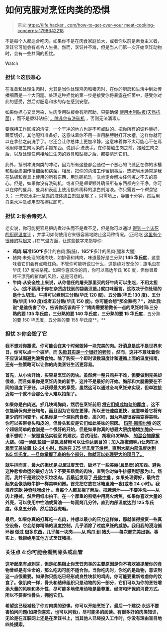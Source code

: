 # 如何克服对烹饪肉类的恐惧

> 原文:[https://life hacker . com/how-to-get-over-your meat-cooking-concerns-1798642218](https://lifehacker.com/how-to-get-over-your-meat-cooking-concerns-1798642218)

不是每个人都适合吃肉。如果你不是在肉食家庭长大，或者你以前是素食主义者，烹饪它可能会有点令人生畏。然而，烹饪并不难，但是当人们第一次开始烹饪动物时，会有一些共同的担忧。

Watch

### 担忧 1:这很恶心

在准备和处理生肉时，尤其是当你处理鸡肉和猪肉时，在你的厨房和生活中到处传播细菌是一个大问题。处理这种担忧的第一步是接受你将暴露在细菌中，感受你对此的感受，然后对肥皂和水的存在感到安慰。

如果你担心交叉污染，生肉专用砧板会有所帮助，只要确保 [使用木制砧板(天然抗菌)](http://skillet.lifehacker.com/how-to-choose-clean-and-care-for-your-cutting-boards-1791310576) ，而不是塑料砧板( [，除非你有洗碗机](http://faculty.vetmed.ucdavis.edu/faculty/docliver/Research/cuttingboard.htm) ，否则无法消毒)。

要保持工作区域的清洁，一个干净的地方也是不可或缺的。把你所有的调料量好，蔬菜切好，其他配料准备好，这意味着你不用一直用胳膊肘打开水槽，这样你就可以在拿盐之前洗手了。它还会让你总体上更加冷静，这意味着你不太可能心不在焉地用你被生肉污染的手抓东西。说到手:洗洗手。在你接触生肉之前，接触生肉之后，以及处理任何接触过生肉的器具和砧板之后，都要清洗它们。

此外，抵制冲洗肉类的冲动，因为所有这些都会通过一个恶心的飞溅区在你的水槽和柜台周围传播细菌和病菌。相反，把你的清洁工作留到事后。热肥皂水通常是我在砧板和餐具上使用的所有东西，用洗碗机洗一洗肯定会解决任何挥之不去的恶心。但是，如果你没有洗碗机，或者只是*需要*额外确保所有东西都完全干净，你可以在你的餐具、餐具和表面上使用额外稀释的漂白剂溶液。你只需要一个*微型*钻头； [一夸脱水中一茶匙的液体漂白剂就足够了](https://www.foodsafety.gov/keep/basics/myths/index.html) 。只需喷上，静置十分钟，然后用自来水冲洗或用湿布擦拭即可。

### 担忧 2:你会毒死人

老实说，你可能更容易把肉煮过头而不是煮不足，但是你可以通过 [得到一个该死的厨房温度计](http://skillet.lifehacker.com/a-digital-thermometer-makes-cooking-infinitely-easier-1795590263) ，并学习如何使用它来很容易地防止这两种情况。(正经吃 [这里有个很棒的写起来](http://www.seriouseats.com/2016/10/how-to-take-meat-temperature-thermometer-cooking-doneness.html) 。)在气温方面，让这些数字来指导你:

*   **鸡肉:**瞄准**150°F**多汁的白肉(胸脯)，**165°F**多汁的黑肉(腿和大腿)
*   猪肉:未处理的猪肉块，如排骨和烤肉，味道最好是三分熟( **145 华氏度**，这意味着它们会有点粉红色。不管你可能听说过什么，这是绝对安全的；旋毛虫在华氏 137 度被杀死。如果你喜欢你的肉，你可以高达华氏 160 度，但你冒着烤干漂亮的猪肉的风险，这是可悲的。
*   **牛肉:**从安全性上来说，从你信任的屠夫那里买的好牛肉可以生吃，不用太担心。(这不适用于你在杂货店找到的袋装汉堡。)就口味而言，这取决于你处理的是什么切法。牛排可以煮到三分熟(**华氏 120 度**)、五分熟(**华氏 130 度**)、五分熟(**华氏 140 度**)或者五分熟(**华氏 150 度**)。你可能会想“那全熟呢？”，对此我说“是谁伤害了你，告诉你活该肉干？”烤肉需要稍微长一点的烹饪时间:三分熟的要 135 华氏度，三分熟的要 140 华氏度**，三分熟的要 15 华氏度**，五分熟的要 150 华氏度，五分熟的要 155 华氏度**。**

### **担忧 3:你会毁了它**

**我不想对你撒谎，你可能会在某个时候毁掉一块完美的肉。好消息是这不是世界末日，你可以点一个披萨，而 [失败其实是一个很好的老师](https://lifehacker.com/why-failure-is-a-useful-kitchen-tool-1797643711) 。然而，这并不意味着你不应该试图避免浪费食物。除了购买一个即时读数温度计和遵循上面的温度指南，还有一些策略可以让你的肉类烹饪生活更容易。**

**首先，从小块开始，买容易烹饪的肉块。虽然烤一整只鸡并不难，但要做到完美却很难，而且如果你是烹饪肉类的新手，这并不是最好的开始。胸部和大腿需要在不同的温度下烹饪，以获得最大的享受，虽然这可以通过全鸟烹饪来实现，但单独接近每一个就不会那么令人难以招架了。**

**如果你是白肉迷，抓几块鸡胸肉，然后在烹饪前用 [将它们捣成均匀的厚度](http://skillet.lifehacker.com/why-you-should-pound-chicken-breasts-before-cooking-the-1797903121) 。这不仅能确保肉烹饪均匀，而且因为它现在更薄，所以烹饪速度更快，这意味着它将有更少的时间变干。如果你是一个深色肉食者，高兴吧，因为鸡腿很容易变得美味。你可以买带骨头和皮的，但骨头和皮是它们如此美味的原因。 [玛莎·斯图尔特](http://www.marthastewart.com/340992/roasted-chicken-thighs) 的这个超级简单的食谱是一个很好的开始，但是如果你真的想最大限度地增加脆皮——谁不想呢？—按照食品实验室 的建议，尝试用盐、胡椒和*发酵粉*、 [的混合物摩擦大腿。(每一汤匙盐加一茶匙发酵粉可以让你达到目的；加入胡椒调味。)让肉在冰箱里无盖放置 12-24 小时，然后在 375 华氏度下烘烤，直到大腿内部温度达到 165 华氏度。一旦你掌握了鸟的各个部分，你就可以处理更大的项目了。](http://www.seriouseats.com/2016/10/how-to-get-crispier-chicken-turkey-poultry-skin-with-baking-powder.html)**

**就牛排而言，最大的担忧是*总是*过度烹饪，破坏了一些美丽(且昂贵)的东西。避免这种悲惨命运的最好方法？不要买昂贵的肉块，直到你对做牛排感到舒服为止。然而，我并不是建议你买垃圾肉。我最近发现了 [丹佛牛排](https://lifehacker.com/two-surprisingly-cheap-cuts-of-steak-and-exactly-how-yo-1796816266) ，如果处理得好，最终尝起来会像肋眼牛排一样美味和嫩。首先把它放在冰箱里腌一夜(或者 24 小时)。我推荐这款 [神奇味噌卤汁](http://skillet.lifehacker.com/preview/what-to-buy-and-skip-at-aldi-1798664491#_ga=2.264230474.753484183.1503856534-949419976.1446553382) 。当每个人都互相了解后，把腌泡汁——不要冲洗——从肉上擦掉，然后用纸巾拍干。在一个厚重的煎锅中用高火烤焦，如果你喜欢大量的外壳，可以使用中性油或黄油——每面烤几分钟，直到内部温度达到 125 华氏度。休息五分钟，然后狼吞虎咽。**

**最后，如果你真的打算吃一点肉，并想以最小的压力这样做，那就值得投资一些真空设备，它会给你精确的温度控制，几乎消除了过度烹饪的威胁。我用我的浸泡循环器 做过 [很多东西，几乎每一块肉——从](http://lifehacker.com/tag/will-it-sous-vide) [鸡爪](http://skillet.lifehacker.com/will-it-sous-vide-fall-off-the-bone-chicken-feet-1792466608) 到 [猪头](https://lifehacker.com/will-it-sous-vide-the-head-of-a-pig-1797683697)——每次都完美出锅。事实上，我拒绝用其他方式烹饪猪排。**

### **关注点 4:你可能会看到骨头或血管**

**这听起来有点刺耳，但是如果阻止你烹饪肉类的主要原因是你不喜欢被提醒你的食物曾经是有生命的，那么吃肉可能不适合你。当你吃肉时，你吃的是动物，意识到这一点很重要。如果你只能吃已经形成良性块状的鸡肉，你可能要重新考虑你的饮食了。像肌肉一样，骨头和结缔组织只是动物的另一部分，它们可以为你的烹饪增添大量的风味和多汁性，尽可能多地使用动物是最尊重、经济和环保的消费方式。所以不要害怕骨头，拥抱它们。**

**希望这已经减轻了你对肉类的恐惧，你可以开始烹饪了。最后一个建议:永远不要害怕问问题(如果你喜欢，也可以问我)，尽可能多的阅读。有很多好的肉类知识，无论是在互联网上还是在烹饪书上，当其他人已经投入工作时，你没有理由盲目地四处摸索。**